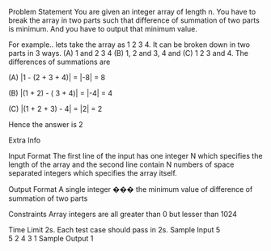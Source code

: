 Problem Statement
You are given an integer array of length n. You have to break the array in two parts such that difference of summation of two parts is minimum. And you have to output that minimum value.

For example.. lets take the array as 1 2 3 4. It can be broken down in two parts in 3 ways. (A) 1 and 2 3 4 (B) 1, 2 and 3, 4 and (C) 1 2 3 and 4. The differences of summations are 

(A) |1 - (2 + 3 + 4)| = |-8| = 8

(B) |(1 + 2) - ( 3 + 4)| = |-4| = 4

(C) |(1 + 2 + 3) - 4| = |2| = 2



Hence the answer is 2 

Extra Info


Input Format
The first line of the input has one integer N which specifies the length of the array and the second line contain N numbers of space separated integers which specifies the array itself.

Output Format
A single integer ��� the minimum value of difference of summation of two parts

Constraints
Array integers are all greater than 0 but lesser than 1024

Time Limit
2s.
Each test case should pass in 2s.
Sample Input
5  
5 2 4 3 1
Sample Output
1